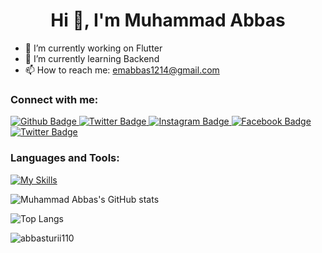  <h1 align="center">Hi 👋, I'm Muhammad Abbas</h1>

- 🔭 I’m currently working on Flutter
- 🌱 I’m currently learning Backend
- 📫 How to reach me: emabbas1214@gmail.com
  
### Connect with me:
<div id="badges">
  <a href="https://github.com/abbasturii110">
    <img src="https://img.shields.io/badge/Github-white?style=for-the-badge&logo=Github&logoColor=black" alt="Github Badge"/>
  </a>
   <a href="https://linkedin.com/muhammadabbas110">
    <img src="https://img.shields.io/badge/LinkedIn-blue?style=for-the-badge&logo=linkedin&logoColor=white" alt="Twitter Badge"/>
  </a>
   <a href="https://www.instagram.com/i_emabbas">
    <img src="https://img.shields.io/badge/Instagram-purple?style=for-the-badge&logo=instagram&logoColor=white" alt="Instagram Badge"/>
  </a>
   <a href="https://fb.com/muhammadabbas2836">
    <img src="https://img.shields.io/badge/Facebook-blue?style=for-the-badge&logo=facebook&logoColor=white" alt="Facebook Badge"/>
  </a>
   <a href="https://twitter.com/Abbas_Turii">
    <img src="https://img.shields.io/badge/Twitter-blue?style=for-the-badge&logo=twitter&logoColor=white" alt="Twitter Badge"/>
  </a>
  
</div>

### Languages and Tools:
[![My Skills](https://skillicons.dev/icons?i=flutter,dart,firebase,github,git,postman&perline=4)](https://skillicons.dev)

![Muhammad Abbas's GitHub stats](https://github-readme-stats.vercel.app/api?username=abbasturii110&show_icons=true&theme=dark)

![Top Langs](https://github-readme-stats.vercel.app/api/top-langs/?username=abbasturii110&theme=dark)


<p><img align="center" src="https://github-readme-streak-stats.herokuapp.com/?user=abbasturii110&" alt="abbasturii110" /></p>


